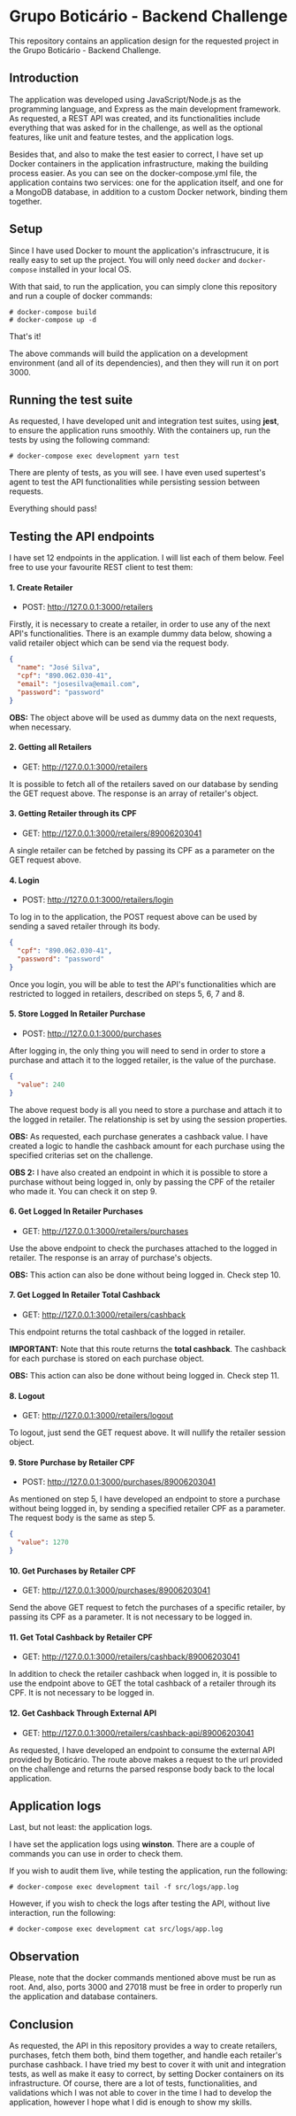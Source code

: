 # Grupo Boticário - Backend Challenge

This repository contains an application design for the requested project in the Grupo Boticário - Backend Challenge.

## Introduction

The application was developed using JavaScript/Node.js as the programming language, and Express as the main development framework. As requested, a REST API was created, and its functionalities include everything that was asked for in the challenge, as well as the optional features, like unit and feature testes, and the application logs.

Besides that, and also to make the test easier to correct, I have set up Docker containers in the application infrastructure, making the building process easier. As you can see on the docker-compose.yml file, the application contains two services: one for the application itself, and one for a MongoDB database, in addition to a custom Docker network, binding them together.

## Setup

Since I have used Docker to mount the application's infrasctrucure, it is really easy to set up the project. You will only need `docker` and `docker-compose` installed in your local OS.

With that said, to run the application, you can simply clone this repository and run a couple of docker commands:

```
# docker-compose build
# docker-compose up -d
```

That's it!

The above commands will build the application on a development environment (and all of its dependencies), and then they will run it on port 3000.

## Running the test suite

As requested, I have developed unit and integration test suites, using **jest**, to ensure the application runs smoothly. With the containers up, run the tests by using the following command:

```
# docker-compose exec development yarn test
```

There are plenty of tests, as you will see. I have even used supertest's agent to test the API functionalities while persisting session between requests.

Everything should pass!

## Testing the API endpoints

I have set 12 endpoints in the application. I will list each of them below. Feel free to use your favourite REST client to test them:

#### 1. Create Retailer

- POST: http://127.0.0.1:3000/retailers

Firstly, it is necessary to create a retailer, in order to use any of the next API's functionalities. There is an example dummy data below, showing a valid retailer object which can be send via the request body.

```json
{
  "name": "José Silva",
  "cpf": "890.062.030-41",
  "email": "josesilva@email.com",
  "password": "password"
}
```

**OBS:** The object above will be used as dummy data on the next requests, when necessary.

#### 2. Getting all Retailers

- GET: http://127.0.0.1:3000/retailers

It is possible to fetch all of the retailers saved on our database by sending the GET request above. The response is an array of retailer's object.

#### 3. Getting Retailer through its CPF

- GET: http://127.0.0.1:3000/retailers/89006203041

A single retailer can be fetched by passing its CPF as a parameter on the GET request above.

#### 4. Login

- POST: http://127.0.0.1:3000/retailers/login

To log in to the application, the POST request above can be used by sending a saved retailer through its body.

```json
{
  "cpf": "890.062.030-41",
  "password": "password"
}
```

Once you login, you will be able to test the API's functionalities which are restricted to logged in retailers, described on steps 5, 6, 7 and 8.

#### 5. Store Logged In Retailer Purchase

- POST: http://127.0.0.1:3000/purchases

After logging in, the only thing you will need to send in order to store a purchase and attach it to the logged retailer, is the value of the purchase.

```json
{
  "value": 240
}
```

The above request body is all you need to store a purchase and attach it to the logged in retailer. The relationship is set by using the session properties.

**OBS:** As requested, each purchase generates a cashback value. I have created a logic to handle the cashback amount for each purchase using the specified criterias set on the challenge.

**OBS 2:** I have also created an endpoint in which it is possible to store a purchase without being logged in, only by passing the CPF of the retailer who made it. You can check it on step 9.

#### 6. Get Logged In Retailer Purchases

- GET: http://127.0.0.1:3000/retailers/purchases

Use the above endpoint to check the purchases attached to the logged in retailer. The response is an array of purchase's objects.

**OBS:** This action can also be done without being logged in. Check step 10.

#### 7. Get Logged In Retailer Total Cashback

- GET: http://127.0.0.1:3000/retailers/cashback

This endpoint returns the total cashback of the logged in retailer.

**IMPORTANT:** Note that this route returns the **total cashback**. The cashback for each purchase is stored on each purchase object.

**OBS:** This action can also be done without being logged in. Check step 11.

#### 8. Logout

- GET: http://127.0.0.1:3000/retailers/logout

To logout, just send the GET request above. It will nullify the retailer session object.

#### 9. Store Purchase by Retailer CPF

- POST: http://127.0.0.1:3000/purchases/89006203041

As mentioned on step 5, I have developed an endpoint to store a purchase without being logged in, by sending a specified retailer CPF as a parameter. The request body is the same as step 5.

```json
{
  "value": 1270
}
```
#### 10. Get Purchases by Retailer CPF

- GET: http://127.0.0.1:3000/purchases/89006203041

Send the above GET request to fetch the purchases of a specific retailer, by passing its CPF as a parameter. It is not necessary to be logged in.

#### 11. Get Total Cashback by Retailer CPF

- GET: http://127.0.0.1:3000/retailers/cashback/89006203041

In addition to check the retailer cashback when logged in, it is possible to use the endpoint above to GET the total cashback of a retailer through its CPF. It is not necessary to be logged in.

#### 12. Get Cashback Through External API

- GET: http://127.0.0.1:3000/retailers/cashback-api/89006203041

As requested, I have developed an endpoint to consume the external API provided by Boticário. The route above makes a request to the url provided on the challenge and returns the parsed response body back to the local application.

## Application logs

Last, but not least: the application logs.

I have set the application logs using **winston**. There are a couple of commands you can use in order to check them.

If you wish to audit them live, while testing the application, run the following:

```
# docker-compose exec development tail -f src/logs/app.log
```

However, if you wish to check the logs after testing the API, without live interaction, run the following:

```
# docker-compose exec development cat src/logs/app.log
```

## Observation

Please, note that the docker commands mentioned above must be run as root. And, also, ports 3000 and 27018 must be free in order to properly run the application and database containers.

## Conclusion

As requested, the API in this repository provides a way to create retailers, purchases, fetch them both, bind them together, and handle each retailer's purchase cashback. I have tried my best to cover it with unit and integration tests, as well as make it easy to correct, by setting Docker containers on its infrastructure. Of course, there are a lot of tests, functionalities, and validations which I was not able to cover in the time I had to develop the application, however I hope what I did is enough to show my skills.

